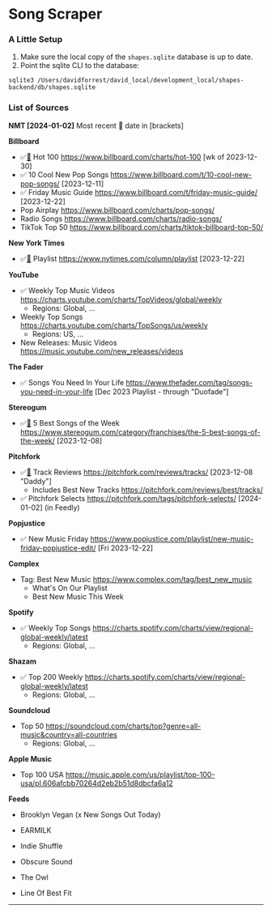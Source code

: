 # Song Scraper



### A Little Setup

1. Make sure the local copy of the `shapes.sqlite` database is up to date.
1. Point the sqlite CLI to the database:

```
sqlite3 /Users/davidforrest/david_local/development_local/shapes-backend/db/shapes.sqlite
```



### List of Sources

**NMT [2024-01-02]**
Most recent 👀 date in [brackets]



**Billboard**

- ✅[🤖](billboard.js) Hot 100 https://www.billboard.com/charts/hot-100 [wk of 2023-12-30]
- ✅ 10 Cool New Pop Songs https://www.billboard.com/t/10-cool-new-pop-songs/ [2023-12-11]
- ✅ Friday Music Guide https://www.billboard.com/t/friday-music-guide/ [2023-12-22]
- Pop Airplay https://www.billboard.com/charts/pop-songs/
- Radio Songs https://www.billboard.com/charts/radio-songs/
- TikTok Top 50 https://www.billboard.com/charts/tiktok-billboard-top-50/

**New York Times**

- ✅[🤖](nytPlaylist.js) Playlist https://www.nytimes.com/column/playlist [2023-12-22]

**YouTube**

- ✅ Weekly Top Music Videos https://charts.youtube.com/charts/TopVideos/global/weekly
  - Regions: Global, ...
- Weekly Top Songs https://charts.youtube.com/charts/TopSongs/us/weekly
  - Regions: US, ...
- New Releases: Music Videos https://music.youtube.com/new_releases/videos

**The Fader**

- ✅ Songs You Need In Your Life https://www.thefader.com/tag/songs-you-need-in-your-life [Dec 2023 Playlist - through "Duofade"]

**Stereogum**

- ✅[🤖](stereogum.js) 5 Best Songs of the Week https://www.stereogum.com/category/franchises/the-5-best-songs-of-the-week/ [2023-12-08]

**Pitchfork**

- ✅[🤖](pitchfork.js) Track Reviews https://pitchfork.com/reviews/tracks/ [2023-12-08 "Daddy"]
  - Includes Best New Tracks https://pitchfork.com/reviews/best/tracks/
- ✅ Pitchfork Selects https://pitchfork.com/tags/pitchfork-selects/ [2024-01-02] (in Feedly)

**Popjustice**

- ✅ New Music Friday https://www.popjustice.com/playlist/new-music-friday-popjustice-edit/ [Fri 2023-12-22]

**Complex**

- Tag: Best New Music https://www.complex.com/tag/best_new_music
  - What's On Our Playlist
  - Best New Music This Week

**Spotify**

- ✅ Weekly Top Songs https://charts.spotify.com/charts/view/regional-global-weekly/latest
  - Regions: Global, ...

**Shazam**

- ✅ Top 200 Weekly https://charts.spotify.com/charts/view/regional-global-weekly/latest
  - Regions: Global, ...

**Soundcloud**

- Top 50 https://soundcloud.com/charts/top?genre=all-music&country=all-countries
  - Regions: Global, ...

**Apple Music**

- Top 100 USA https://music.apple.com/us/playlist/top-100-usa/pl.606afcbb70264d2eb2b51d8dbcfa6a12

**Feeds**

- Brooklyn Vegan (x New Songs Out Today)

- EARMILK

- Indie Shuffle

- Obscure Sound

- The Owl

- Line Of Best Fit

  

---

